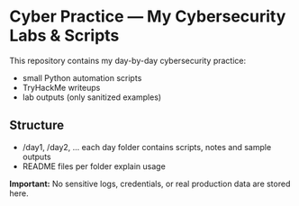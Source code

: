 # Cyber Practice — My Cybersecurity Labs & Scripts

This repository contains my day-by-day cybersecurity practice:
- small Python automation scripts
- TryHackMe writeups
- lab outputs (only sanitized examples)

## Structure
- /day1, /day2, ... each day folder contains scripts, notes and sample outputs
- README files per folder explain usage

**Important:** No sensitive logs, credentials, or real production data are stored here.